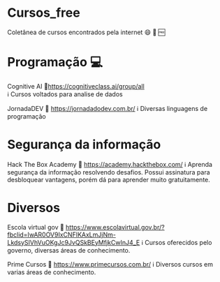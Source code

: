 # Cursos_free
Coletânea de cursos encontrados pela internet :smile: :book: :free: 


# Programação :computer:

Cognitive AI
:link:https://cognitiveclass.ai/group/all  
:information_source:	Cursos voltados para analise de dados

JornadaDEV
:link: https://jornadadodev.com.br/
:information_source: Diversas linguagens de programação

# Segurança da informação
Hack The Box Academy
:link: https://academy.hackthebox.com/
:information_source: Aprenda segurança da informação resolvendo desafios. Possui assinatura para desbloquear vantagens, porém dá para aprender muito gratuitamente.


# Diversos

Escola virtual gov
:link: https://www.escolavirtual.gov.br/?fbclid=IwAR0OV9IxCNFIKAxLmJjNm-LkdsySIVhVuOKgJc9JvQSkBEyMfjkCwInJ4_E
:information_source: Cursos oferecidos pelo governo, diversas áreas de conhecimento.

Prime Cursos 
:link: https://www.primecursos.com.br/
:information_source: Diversos cursos em varias áreas de conhecimento.
